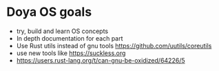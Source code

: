 # Doya OS goals

* try, build and learn OS concepts
* In depth documentation for each part
* Use Rust utils instead of gnu tools https://github.com/uutils/coreutils
* use new tools like https://suckless.org
* https://users.rust-lang.org/t/can-gnu-be-oxidized/64226/5
